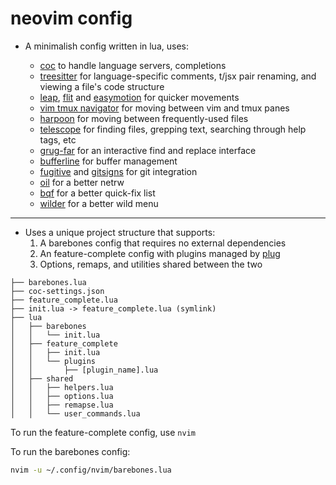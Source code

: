 # neovim config

- A minimalish config written in lua, uses:

  - [coc](https://github.com/neoclide/coc.nvim) to handle language servers, completions
  - [treesitter](https://github.com/nvim-treesitter/nvim-treesitter) for language-specific comments, t/jsx pair
    renaming, and viewing a file's code structure
  - [leap](https://github.com/ggandor/leap.nvim), [flit](https://github.com/ggandor/flit.nvim) and
    [easymotion](https://github.com/easymotion/vim-easymotion) for quicker movements
  - [vim tmux navigator](https://github.com/christoomey/vim-tmux-navigator) for moving between vim and tmux panes
  - [harpoon](https://github.com/ThePrimeagen/harpoon/tree/harpoon2) for moving between frequently-used files
  - [telescope](https://github.com/nvim-telescope/telescope.nvim) for finding files, grepping text, searching through
    help tags, etc
  - [grug-far](https://github.com/MagicDuck/grug-far.nvim) for an interactive find and replace interface
  - [bufferline](https://github.com/akinsho/bufferline.nvim) for buffer management
  - [fugitive](https://github.com/tpope/vim-fugitive) and [gitsigns](https://github.com/lewis6991/gitsigns.nvim) for git
    integration
  - [oil](https://github.com/stevearc/oil.nvim) for a better netrw
  - [bqf](https://github.com/kevinhwang91/nvim-bqf) for a better quick-fix list
  - [wilder](https://github.com/gelguy/wilder.nvim) for a better wild menu

---

- Uses a unique project structure that supports:
  1. A barebones config that requires no external dependencies
  2. An feature-complete config with plugins managed by [plug](https://github.com/junegunn/vim-plug)
  3. Options, remaps, and utilities shared between the two

```
├── barebones.lua
├── coc-settings.json
├── feature_complete.lua
├── init.lua -> feature_complete.lua (symlink)
├── lua
│   ├── barebones
│   │   └── init.lua
│   ├── feature_complete
│   │   ├── init.lua
│   │   └── plugins
│   │       ├── [plugin_name].lua
│   ├── shared
│   │   ├── helpers.lua
│   │   ├── options.lua
│   │   ├── remapse.lua
│   │   └── user_commands.lua
```

To run the feature-complete config, use `nvim`

To run the barebones config:

```bash
nvim -u ~/.config/nvim/barebones.lua
```
